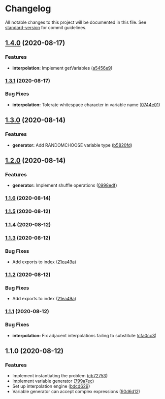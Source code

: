 # Changelog

All notable changes to this project will be documented in this file. See [standard-version](https://github.com/conventional-changelog/standard-version) for commit guidelines.

## [1.4.0](https://github.com/ArdentLabs/ardent-script/compare/v1.3.1...v1.4.0) (2020-08-17)


### Features

* **interpolation:** Implement getVariables ([a5456e9](https://github.com/ArdentLabs/ardent-script/commit/a5456e9f860f760da9750fe1d36426da65e57a17))

### [1.3.1](https://github.com/ArdentLabs/ardent-script/compare/v1.3.0...v1.3.1) (2020-08-17)


### Bug Fixes

* **interpolation:** Tolerate whitespace character in variable name ([0744e01](https://github.com/ArdentLabs/ardent-script/commit/0744e011763e8509c03c65cb891be93517e3d255))

## [1.3.0](https://github.com/ArdentLabs/ardent-script/compare/v1.2.0...v1.3.0) (2020-08-14)


### Features

* **generator:** Add RANDOMCHOOSE variable type ([b5820fd](https://github.com/ArdentLabs/ardent-script/commit/b5820fd06b33349960b8cce81ff175902cff282a))

## [1.2.0](https://github.com/ArdentLabs/ardent-script/compare/v1.1.6...v1.2.0) (2020-08-14)


### Features

* **generator:** Implement shuffle operations ([0998edf](https://github.com/ArdentLabs/ardent-script/commit/0998edf302e838985f7fc71f1c54b481fa379b25))

### [1.1.6](https://github.com/ArdentLabs/ardent-script/compare/v1.1.5...v1.1.6) (2020-08-14)

### [1.1.5](https://github.com/ArdentLabs/ardent-script/compare/v1.1.4...v1.1.5) (2020-08-12)

### [1.1.4](https://github.com/ArdentLabs/ardent-script/compare/v1.1.3...v1.1.4) (2020-08-12)

### [1.1.3](https://github.com/ArdentLabs/ardent-script/compare/v1.1.1...v1.1.3) (2020-08-12)


### Bug Fixes

* Add exports to index ([21ea49a](https://github.com/ArdentLabs/ardent-script/commit/21ea49a9d5f8dc1fa1dca3a5fceabb68f69cc785))

### [1.1.2](https://github.com/ArdentLabs/ardent-script/compare/v1.1.1...v1.1.2) (2020-08-12)


### Bug Fixes

* Add exports to index ([21ea49a](https://github.com/ArdentLabs/ardent-script/commit/21ea49a9d5f8dc1fa1dca3a5fceabb68f69cc785))

### [1.1.1](https://github.com/ArdentLabs/ardent-script/compare/v1.1.0...v1.1.1) (2020-08-12)


### Bug Fixes

* **interpolation:** Fix adjacent interpolations failing to substitute ([cfa0cc3](https://github.com/ArdentLabs/ardent-script/commit/cfa0cc3241178ce4f5843eed6add4266c3fe9981))

## 1.1.0 (2020-08-12)


### Features

* Implement instantiating the problem ([cb72753](https://github.com/ArdentLabs/ardent-script/commit/cb72753bf49bd6d9e47f84b8406fa79df540edc4))
* Implement variable generator ([799a7ec](https://github.com/ArdentLabs/ardent-script/commit/799a7ec74347c830de18a9cbbfb6f252e58de9e3))
* Set up interpolation engine ([bdcd629](https://github.com/ArdentLabs/ardent-script/commit/bdcd629ce4a852909089e563202c9a63628677d0))
* Variable generator can accept complex expressions ([90d6d12](https://github.com/ArdentLabs/ardent-script/commit/90d6d12835c83228f421824d38f5474b5ab285f4))
